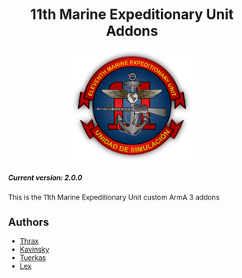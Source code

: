 <h1 align="center">11th Marine Expeditionary Unit Addons</h1>
<p align="center">
	<img src="https://raw.githubusercontent.com/11thmeu/addons/master/extras/logo-transparent.png" width="250px" />
</p>

##### Current version: 2.0.0
This is the 11th Marine Expeditionary Unit custom ArmA 3 addons

## Authors
 * [Thrax](https://github.com/Thraxs/)
 * [Kavinsky](https://github.com/kavinsky/)
 * [Tuerkas](https://github.com/tuerkaz)
 * [Lex](https://github.com/lex21/)

